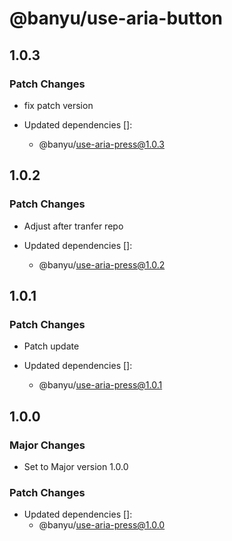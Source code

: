 # @banyu/use-aria-button

## 1.0.3

### Patch Changes

- fix patch version

- Updated dependencies []:
  - @banyu/use-aria-press@1.0.3

## 1.0.2

### Patch Changes

- Adjust after tranfer repo

- Updated dependencies []:
  - @banyu/use-aria-press@1.0.2

## 1.0.1

### Patch Changes

- Patch update

- Updated dependencies []:
  - @banyu/use-aria-press@1.0.1

## 1.0.0

### Major Changes

- Set to Major version 1.0.0

### Patch Changes

- Updated dependencies []:
  - @banyu/use-aria-press@1.0.0
